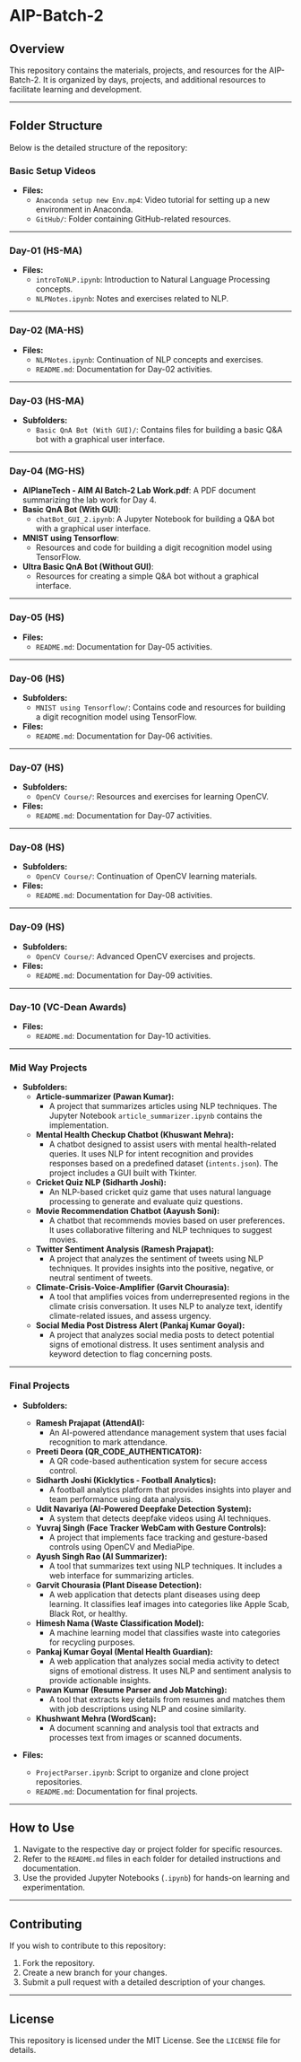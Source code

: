 # AIP-Batch-2

## Overview

This repository contains the materials, projects, and resources for the AIP-Batch-2. It is organized by days, projects, and additional resources to facilitate learning and development.

---

## Folder Structure

Below is the detailed structure of the repository:

### **Basic Setup Videos**

- **Files:**
  - `Anaconda setup new Env.mp4`: Video tutorial for setting up a new environment in Anaconda.
  - `GitHub/`: Folder containing GitHub-related resources.

---

### **Day-01 (HS-MA)**

- **Files:**
  - `introToNLP.ipynb`: Introduction to Natural Language Processing concepts.
  - `NLPNotes.ipynb`: Notes and exercises related to NLP.

---

### **Day-02 (MA-HS)**

- **Files:**
  - `NLPNotes.ipynb`: Continuation of NLP concepts and exercises.
  - `README.md`: Documentation for Day-02 activities.

---

### **Day-03 (HS-MA)**

- **Subfolders:**
  - `Basic QnA Bot (With GUI)/`: Contains files for building a basic Q&A bot with a graphical user interface.

---

### Day-04 (MG-HS)

- **AIPlaneTech - AIM AI Batch-2 Lab Work.pdf**: A PDF document summarizing the lab work for Day 4.
- **Basic QnA Bot (With GUI)**:
  - `chatBot_GUI_2.ipynb`: A Jupyter Notebook for building a Q&A bot with a graphical user interface.
- **MNIST using Tensorflow**:
  - Resources and code for building a digit recognition model using TensorFlow.
- **Ultra Basic QnA Bot (Without GUI)**:
  - Resources for creating a simple Q&A bot without a graphical interface.

---

### **Day-05 (HS)**

- **Files:**
  - `README.md`: Documentation for Day-05 activities.

---

### **Day-06 (HS)**

- **Subfolders:**
  - `MNIST using Tensorflow/`: Contains code and resources for building a digit recognition model using TensorFlow.
- **Files:**
  - `README.md`: Documentation for Day-06 activities.

---

### **Day-07 (HS)**

- **Subfolders:**
  - `OpenCV Course/`: Resources and exercises for learning OpenCV.
- **Files:**
  - `README.md`: Documentation for Day-07 activities.

---

### **Day-08 (HS)**

- **Subfolders:**
  - `OpenCV Course/`: Continuation of OpenCV learning materials.
- **Files:**
  - `README.md`: Documentation for Day-08 activities.

---

### **Day-09 (HS)**

- **Subfolders:**
  - `OpenCV Course/`: Advanced OpenCV exercises and projects.
- **Files:**
  - `README.md`: Documentation for Day-09 activities.

---

### **Day-10 (VC-Dean Awards)**

- **Files:**
  - `README.md`: Documentation for Day-10 activities.

---

### **Mid Way Projects**

- **Subfolders:**
  - **Article-summarizer (Pawan Kumar):**
    - A project that summarizes articles using NLP techniques. The Jupyter Notebook `article_summarizer.ipynb` contains the implementation.
  - **Mental Health Checkup Chatbot (Khuswant Mehra):**
    - A chatbot designed to assist users with mental health-related queries. It uses NLP for intent recognition and provides responses based on a predefined dataset (`intents.json`). The project includes a GUI built with Tkinter.
  - **Cricket Quiz NLP (Sidharth Joshi):**
    - An NLP-based cricket quiz game that uses natural language processing to generate and evaluate quiz questions.
  - **Movie Recommendation Chatbot (Aayush Soni):**
    - A chatbot that recommends movies based on user preferences. It uses collaborative filtering and NLP techniques to suggest movies.
  - **Twitter Sentiment Analysis (Ramesh Prajapat):**
    - A project that analyzes the sentiment of tweets using NLP techniques. It provides insights into the positive, negative, or neutral sentiment of tweets.
  - **Climate-Crisis-Voice-Amplifier (Garvit Chourasia):**
    - A tool that amplifies voices from underrepresented regions in the climate crisis conversation. It uses NLP to analyze text, identify climate-related issues, and assess urgency.
  - **Social Media Post Distress Alert (Pankaj Kumar Goyal):**
    - A project that analyzes social media posts to detect potential signs of emotional distress. It uses sentiment analysis and keyword detection to flag concerning posts.

---

### **Final Projects**

- **Subfolders:**

  - **Ramesh Prajapat (AttendAI):**
    - An AI-powered attendance management system that uses facial recognition to mark attendance.
  - **Preeti Deora (QR_CODE_AUTHENTICATOR):**
    - A QR code-based authentication system for secure access control.
  - **Sidharth Joshi (Kicklytics - Football Analytics):**
    - A football analytics platform that provides insights into player and team performance using data analysis.
  - **Udit Navariya (AI-Powered Deepfake Detection System):**
    - A system that detects deepfake videos using AI techniques.
  - **Yuvraj Singh (Face Tracker WebCam with Gesture Controls):**
    - A project that implements face tracking and gesture-based controls using OpenCV and MediaPipe.
  - **Ayush Singh Rao (AI Summarizer):**
    - A tool that summarizes text using NLP techniques. It includes a web interface for summarizing articles.
  - **Garvit Chourasia (Plant Disease Detection):**
    - A web application that detects plant diseases using deep learning. It classifies leaf images into categories like Apple Scab, Black Rot, or healthy.
  - **Himesh Nama (Waste Classification Model):**
    - A machine learning model that classifies waste into categories for recycling purposes.
  - **Pankaj Kumar Goyal (Mental Health Guardian):**
    - A web application that analyzes social media activity to detect signs of emotional distress. It uses NLP and sentiment analysis to provide actionable insights.
  - **Pawan Kumar (Resume Parser and Job Matching):**
    - A tool that extracts key details from resumes and matches them with job descriptions using NLP and cosine similarity.
  - **Khushwant Mehra (WordScan):**
    - A document scanning and analysis tool that extracts and processes text from images or scanned documents.

- **Files:**
  - `ProjectParser.ipynb`: Script to organize and clone project repositories.
  - `README.md`: Documentation for final projects.

---

## How to Use

1. Navigate to the respective day or project folder for specific resources.
2. Refer to the `README.md` files in each folder for detailed instructions and documentation.
3. Use the provided Jupyter Notebooks (`.ipynb`) for hands-on learning and experimentation.

---

## Contributing

If you wish to contribute to this repository:

1. Fork the repository.
2. Create a new branch for your changes.
3. Submit a pull request with a detailed description of your changes.

---

## License

This repository is licensed under the MIT License. See the `LICENSE` file for details.
